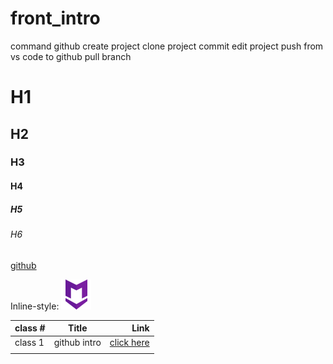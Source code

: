 # front_intro


command github
create project
clone project
commit edit project
push from vs code to github
pull
branch

# H1
## H2
### H3
#### H4
##### H5
###### H6

[github](https://github.com/mohmmad-alzoubi/front_intro)

Inline-style: 
![alt text](https://github.com/adam-p/markdown-here/raw/master/src/common/images/icon48.png "Logo Title Text 1")

| class #      | Title | Link    |
| :---        |    :----:   |          ---: |
| class 1      | github intro       | [click here](./classes/class1.md)   |
|    |         |       |